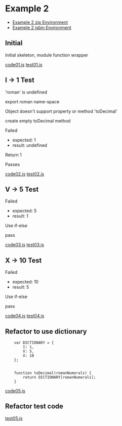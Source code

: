 Example 2
========================================================================

- [Example 2 zip Environment](example2.zip)
- [Example 2 jsbin Environment][jsbin example 2]

[jsbin example 2]: http://jsbin.com/swe430_example2/latest/edit?javascript,live


Initial
-------

Initial skeleton, module function wrapper

[code01.js](example2/code01.js)
[test01.js](example2/test01.js)


I -> 1 Test
-----------

'roman' is undefined

export roman name-space

Object doesn't support property or method 'toDecimal'

create empty toDecimal method

Failed
- expected: 1
- result: undefined

Return 1

Passes

[code02.js](example2/code02.js)
[test02.js](example2/test02.js)


V -> 5 Test
-----------

Failed
- expected: 5
- result: 1

Use if-else

pass

[code03.js](example2/code03.js)
[test03.js](example2/test03.js)


X -> 10 Test
------------

Failed
- expected: 10
- result: 5

Use if-else

pass

[code04.js](example2/code04.js)
[test04.js](example2/test04.js)


Refactor to use dictionary
--------------------------


        var DICTIONARY = {
            I: 1,
            V: 5,
            X: 10
        };


        function toDecimal(romanNumerals) {
            return DICTIONARY[romanNumerals];
        }

[code05.js](example2/code05.js)


Refactor test code
------------------


[test05.js](example2/test05.js)
